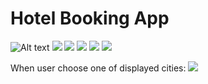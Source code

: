 # Hotel Booking App
![Alt text]( "https://github.com/Reema-saleh/hotel_application/assets/84765301/1505ef16-4916-43c6-9693-c819bff6fc7a")
<img src="https://github.com/Reema-saleh/hotel_application/assets/84765301/1505ef16-4916-43c6-9693-c819bff6fc7a"   />
<img src="https://github.com/Reema-saleh/hotel_application/assets/84765301/7828cc3d-b226-4234-8411-a3c68f75bc22"   />
<img src="https://github.com/Reema-saleh/hotel_application/assets/84765301/2b41c81f-cd66-4585-bee6-43941929860c"  />
<img src="https://github.com/Reema-saleh/hotel_application/assets/84765301/311244ab-23e6-4e57-84fc-a755ac469c0e"   />
<img src="https://github.com/Reema-saleh/hotel_application/assets/84765301/755ed32f-e3ce-4940-8521-9111c107d467"   />

When user choose one of displayed cities:
<img src="https://github.com/Reema-saleh/hotel_application/assets/84765301/146f1a2b-7b7b-4b41-89cb-630b602f914a"   />















 
 

